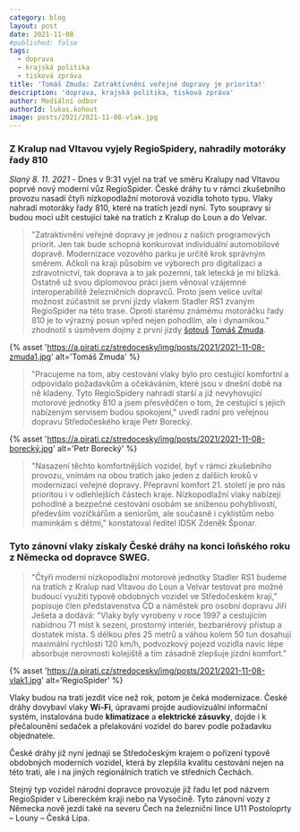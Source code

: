 ```yaml
---
category: blog
layout: post
date: 2021-11-08
#published: false
tags: 
  - doprava
  - krajská politika
  - tisková zpráva
title: 'Tomáš Zmuda: Zatraktivnění veřejné dopravy je priorita!'
description: 'doprava, krajská politika, tisková zpráva'
author: Mediální odbor
authorId: lukas.kohout
image: posts/2021/2021-11-08-vlak.jpg
---
```


### Z Kralup nad Vltavou vyjely RegioSpidery, nahradily motoráky řady 810

*Slaný 8. 11. 2021* - Dnes v 9:31 vyjel na trať ve směru Kralupy nad Vltavou poprvé nový moderní vůz RegioSpider. České dráhy tu v rámci zkušebního provozu nasadí čtyři nízkopodlažní motorová vozidla tohoto typu. Vlaky nahradí motoráky řady 810, které na tratích jezdí nyní. Tyto soupravy si budou moci užít cestující také na tratích z Kralup do Loun a do Velvar.

> "Zatraktivnění veřejné dopravy je jednou z našich programových priorit. Jen tak bude schopná konkurovat individuální automobilové dopravě. Modernizace vozového parku je určitě krok správným směrem. Ačkoli na kraji působím ve výborech pro digitalizaci a zdravotnictví, tak doprava a to jak pozemní, tak letecká je mi blízká. Ostatně už svou diplomovou práci jsem věnoval vzájemné interoperabilitě železničních dopravců. Proto jsem velice uvítal možnost zúčastnit se první jízdy vlakem Stadler RS1 zvaným RegioSpider na této trase. Oproti starému známému motoráčku řady 810 je to výrazný posun vpřed nejen pohodlím, ale i dynamikou." zhodnotil s úsměvem dojmy z první jízdy [šotouš](https://cs.wikipedia.org/wiki/%C5%A0otou%C5%A1) [Tomáš Zmuda](https://stredocesky.pirati.cz/lide/tomas-zmuda/).

{% asset 'https://a.pirati.cz/stredocesky/img/posts/2021/2021-11-08-zmuda1.jpg' alt='Tomáš Zmuda' %}

> "Pracujeme na tom, aby cestování vlaky bylo pro cestující komfortní a odpovídalo požadavkům
a očekáváním, které jsou v dnešní době na ně kladeny. Tyto RegioSpidery nahradí starší a již
nevyhovující motorové jednotky 810 a jsem přesvědčen o tom, že cestující s jejich nabízeným
servisem budou spokojeni," uvedl radní pro veřejnou dopravu Středočeského kraje Petr Borecký.

{% asset 'https://a.pirati.cz/stredocesky/img/posts/2021/2021-11-08-borecký.jpg' alt='Petr Borecký' %}

> "Nasazení těchto komfortnějších vozidel, byť v rámci zkušebního provozu, vnímám na obou tratích
jako jeden z dalších kroků v modernizaci veřejné dopravy. Přepravní komfort 21. století je pro nás
prioritou i v odlehlejších částech kraje. Nízkopodlažní vlaky nabízejí pohodlné a bezpečné cestování
osobám se sníženou pohyblivostí, především vozíčkářům a seniorům, ale současně i cyklistům nebo
maminkám s dětmi," konstatoval ředitel IDSK Zdeněk Šponar.

### Tyto zánovní vlaky získaly České dráhy na konci loňského roku z Německa od dopravce SWEG. 

> "Čtyři moderní nízkopodlažní motorové jednotky Stadler RS1 budeme na tratích z Kralup nad Vltavou
do Loun a Velvar testovat pro možné budoucí využití typově obdobných vozidel ve Středočeském
kraji," popisuje člen představenstva ČD a náměstek pro osobní dopravu Jiří Ješeta a dodává: "Vlaky
byly vyrobeny v roce 1997 a cestujícím nabídnou 71 míst k sezení, prostorný interiér, bezbariérový
přístup a dostatek místa. S délkou přes 25 metrů a váhou kolem 50 tun dosahují maximální rychlosti
120 km/h, podvozkový pojezd vozidla navíc lépe absorbuje nerovnosti kolejiště a tím zásadně
zlepšuje jízdní komfort."

{% asset 'https://a.pirati.cz/stredocesky/img/posts/2021/2021-11-08-vlak1.jpg' alt='RegioSpider' %}

Vlaky budou na trati jezdit více než rok, potom je čeká modernizace. České dráhy dovybaví vlaky **Wi-Fi**,
úpravami projde audiovizuální informační systém, instalována bude **klimatizace** a **elektrické zásuvky**,
dojde i k přečalounění sedaček a přelakování vozidel do barev podle požadavku objednatele.

České dráhy již nyní jednají se Středočeským krajem o pořízení typově obdobných moderních vozidel,
která by zlepšila kvalitu cestování nejen na této trati, ale i na jiných regionálních tratích ve středních
Čechách.

Stejný typ vozidel národní dopravce provozuje již řadu let pod názvem RegioSpider v Libereckém kraji
nebo na Vysočině. Tyto zánovní vozy z Německa nově jezdí také na severu Čech na železniční lince
U11 Postoloprty – Louny – Česká Lípa.
